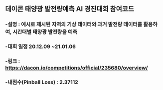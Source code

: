 ## 데이콘 태양광 발전량예측 AI 경진대회 참여코드 

### -설명 : 예시로 제시된 지역의 기상 데이터와 과거 발전량 데이터를 활용하여, 시간대별 태양광 발전량을 예측

### -대회 일정 20.12.09 ~21.01.06

### -링크 : https://dacon.io/competitions/official/235680/overview/

### -내점수(Pinball Loss) : 2.37112



